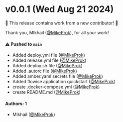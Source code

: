 # v0.0.1 (Wed Aug 21 2024)

:tada: This release contains work from a new contributor! :tada:

Thank you, MIkhail ([@MikeProk](https://github.com/MikeProk)), for all your work!

#### ⚠️ Pushed to `main`

- Added deploy.yml file ([@MikeProk](https://github.com/MikeProk))
- Added release.yml file ([@MikeProk](https://github.com/MikeProk))
- Added deploy.sh file ([@MikeProk](https://github.com/MikeProk))
- Added .autorc file ([@MikeProk](https://github.com/MikeProk))
- Added amber.yaml secrets file ([@MikeProk](https://github.com/MikeProk))
- Added flowise application quickstart ([@MikeProk](https://github.com/MikeProk))
- create .docker-compose.yml ([@MikeProk](https://github.com/MikeProk))
- create README.md ([@MikeProk](https://github.com/MikeProk))

#### Authors: 1

- MIkhail ([@MikeProk](https://github.com/MikeProk))
